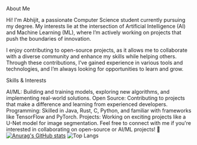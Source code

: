 About Me

Hi! I'm Abhijit, a passionate Computer Science student currently pursuing my degree. My interests lie at the intersection of Artificial Intelligence (AI) and Machine Learning (ML), where I’m actively working on projects that push the boundaries of innovation.

I enjoy contributing to open-source projects, as it allows me to collaborate with a diverse community and enhance my skills while helping others. Through these contributions, I’ve gained experience in various tools and technologies, and I’m always looking for opportunities to learn and grow.

Skills & Interests

AI/ML: Building and training models, exploring new algorithms, and implementing real-world solutions.
Open Source: Contributing to projects that make a difference and learning from experienced developers.
Programming: Skilled in Java, Rust, C, Python, and familiar with frameworks like TensorFlow and PyTorch.
Projects: Working on exciting projects like a U-Net model for image segmentation.
Feel free to connect with me if you're interested in collaborating on open-source or AI/ML projects! 🚀
[![Anurag's GitHub stats](https://github-readme-stats.vercel.app/api?username=Abhijit-without-h)](https://github.com/anuraghazra/github-readme-stats&show_icons=true&theme=cobalt)
![Top Langs](https://github-readme-stats.vercel.app/api/top-langs/?username=Abhijit-without-h&size_weight=0.5&count_weight=0.5)

